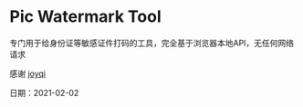 # Pic Watermark Tool
专门用于给身份证等敏感证件打码的工具，完全基于浏览器本地API，无任何网络请求

感谢 [joyqi](https://github.com/joyqi/sfz) 

日期：2021-02-02
